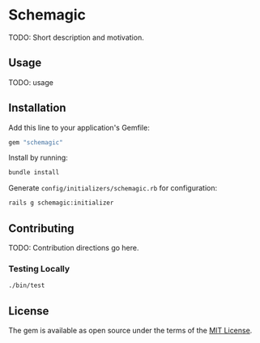 # Schemagic

TODO: Short description and motivation.



## Usage

TODO: usage



## Installation

Add this line to your application's Gemfile:

```ruby
gem "schemagic"
```

Install by running:

```bash
bundle install
```

Generate `config/initializers/schemagic.rb` for configuration:

```bash
rails g schemagic:initializer
```


## Contributing

TODO: Contribution directions go here.

### Testing Locally

```bash
./bin/test
```



## License

The gem is available as open source under the terms of the [MIT License](https://opensource.org/licenses/MIT).

